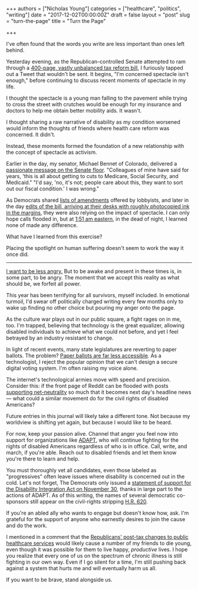 +++
authors = ["Nicholas Young"]
categories = ["healthcare", "politics", "writing"]
date = "2017-12-02T00:00:00Z"
draft = false
layout = "post"
slug = "turn-the-page"
title = "Turn the Page"

+++

I've often found that the words you write are less important than ones left
behind.

Yesterday evening, as the Republican-controlled Senate attempted to ram through
a [400-page, vastly unbalanced tax reform bill][bill], I furiously tapped out
a Tweet that wouldn't be sent. It begins, "I'm concerned spectacle isn't
enough," before continuing to discuss recent moments of spectacle in my life.

I thought the spectacle is a young man falling to the pavement while trying to
cross the street with crutches would be enough for my insurance and doctors to
help me obtain better mobility aids. It wasn't.

I thought sharing a raw narrative of disability as my condition worsened would
inform the thoughts of friends where health care reform was concerned. It
didn't.

Instead, these moments formed the foundation of a new relationship with the
concept of spectacle as activism.

Earlier in the day, my senator, Michael Bennet of Colorado, delivered a
[passionate message on the Senate floor][bennet-remarks]. "Colleagues of mine
have said for years, 'this is all about getting to cuts to Medicare, Social
Security, and Medicaid." "I'd say, 'no, it's not; people care about this, they
want to sort out our fiscal condition.' I was wrong."

As Democrats shared [lists of amendments][amendments] offered by lobbyists, and
later in the day [edits of the bill, arriving at their desks with roughly
photocopied ink in the margins][edits], they were also relying on the
impact of spectacle. I can only hope calls flooded in, but at [1:51 am
eastern][passed], in the dead of night, I learned none of made any difference.

What have I learned from this exercise?

Placing the spotlight on human suffering doesn't seem to work the way it once
did.

---

[I want to be less angry.][angry] But to be awake and present in these times is,
in some part, to be angry. The moment that we accept this reality as what should
be, we forfeit all power.

This year has been terrifying for all survivors, myself included. In emotional
turmoil, I'd swear off politically charged writing every few months only to wake
up finding no other choice but pouring my anger onto the page.

As the culture war plays out in our public square, a fight rages on in me, too.
I'm trapped, believing that technology is the great equalizer, allowing disabled individuals to achieve what we could not before, and yet I feel
betrayed by an industry resistant to change.

In light of recent events, many state legislatures are reverting to paper
ballots. The problem? [Paper ballots are far less accessible][paper]. As a
technologist, I reject the popular opinion that we can't design a secure
digital voting system. I'm often raising my voice alone.

The internet's technological armies move with speed and precision. Consider this: if the front page
of Reddit can be flooded with posts [supporting net-neutrality][nn] so much that
it becomes next day's headline news &mdash; what could a similar movement do for
the civil rights of disabled Americans?

Future entries in this journal will likely take a different tone. Not because my
worldview is shifting yet again, but because I would like to be heard.

For now, keep your passion alive. Channel that anger you feel now into support
for organizations like [ADAPT][adapt], who will continue fighting for the rights
of disabled Americans regardless of who is in office. Call, write, and march, if
you're able. Reach out to disabled friends and let them know you're there to
learn and help.

You must thoroughly vet all candidates, even those labeled as "progressives"
often leave issues where disability is concerned out in the cold. Let's not
forget, The Democrats only issued a [statement of support for the Disability
Integration Act on November 30][dia], thanks in large part to the actions of
ADAPT. As of this writing, the names of several democratic co-sponsors still
appear on the civil-rights stripping [H.R. 620][620].

If you're an abled ally who wants to engage but doesn't know how, ask. I'm
grateful for the support of anyone who earnestly desires to join the cause and
do the work.

I mentioned in a comment that the [Republicans' post-tax changes to public
healthcare services][post-tax] would likely cause a number of my friends to die young,
even though it was possible for them to live happy, *productive* lives. I hope
you realize that every one of us on the spectrum of chronic illness is still
fighting in our own way. Even if I go silent for a time, I'm still pushing back
against a system that hurts me and will eventually harm us all.

If you want to be brave, stand alongside us.

[bill]: https://www.congress.gov/bill/115th-congress/house-bill/1 "H.R 1 - Tax
Cuts and Jobs Act"
[bennet-remarks]: https://www.facebook.com/senbennetco/videos/10155936482587733/
[amendments]: https://twitter.com/clairecmc/status/936678750577623041/photo/1
[edits]: https://twitter.com/SenatorTester/status/936748480000921600
[passed]: http://thehill.com/homenews/senate/362891-senate-passes-tax-overhaul-securing-major-victory
[angry]: https://twitter.com/nicholaswyoung/status/936769093406924805
[adapt]: http://adapt.org
[post-tax]: https://www.washingtonpost.com/news/wonk/wp/2017/12/01/gop-eyes-post-tax-cut-changes-to-welfare-medicare-and-social-security/
[620]: https://www.congress.gov/bill/115th-congress/house-bill/620/cosponsors
[dia]: https://medium.com/@TheDemocrats/democrats-stand-with-americans-with-disabilities-6f70d227ce1
[nn]: https://arstechnica.com/tech-policy/2017/12/net-neutrality-activists-just-took-over-reddit-with-protest-posts/
[paper]: http://www.ncsl.org/research/elections-and-campaigns/voting-equipment.aspx
